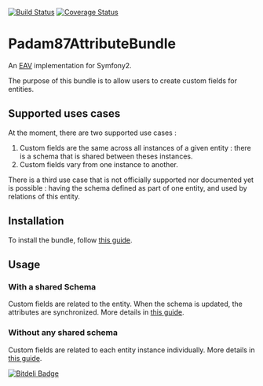 [![Build Status](https://travis-ci.org/Padam87/AttributeBundle.png?branch=master)](https://travis-ci.org/Padam87/AttributeBundle)
[![Coverage Status](https://coveralls.io/repos/Padam87/AttributeBundle/badge.png)](https://coveralls.io/r/Padam87/AttributeBundle)


# Padam87AttributeBundle

An [EAV](http://en.wikipedia.org/wiki/Entity%E2%80%93attribute%E2%80%93value_model) implementation for Symfony2.

The purpose of this bundle is to allow users to create custom fields for entities.

## Supported uses cases

At the moment, there are two supported use cases :

1. Custom fields are the same across all instances of a given entity : there is
a schema that is shared between theses instances.
2. Custom fields vary from one instance to another.

There is a third use case that is not officially supported nor documented yet is
possible : having the schema defined as part of one entity, and used by relations
of this entity.

## Installation

To install the bundle, follow [this guide][0].

## Usage

### With a shared Schema

Custom fields are related to the entity. When the schema is updated, the attributes are synchronized.
More details in [this guide][1].

### Without any shared schema

Custom fields are related to each entity instance individually.
More details in [this guide][2].


[![Bitdeli Badge](https://d2weczhvl823v0.cloudfront.net/Padam87/attributebundle/trend.png)](https://bitdeli.com/free "Bitdeli Badge")

[0]: https://github.com/Padam87/AttributeBundle/blob/master/Resources/doc/installation.md
[1]: https://github.com/Padam87/AttributeBundle/blob/master/Resources/doc/usage_with_schema.md
[2]: https://github.com/Padam87/AttributeBundle/blob/master/Resources/doc/usage_without_schema.md
